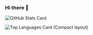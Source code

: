 ### Hi there 👋

![GitHub Stats Card](https://github-readme-stats.vercel.app/api?username=kanade-k-1228&show_icons=true&count_private=true)

![Top Languages Card (Compact layout)](https://github-readme-stats.vercel.app/api/top-langs/?username=kanade-k-1228&layout=compact&count_private=true)
